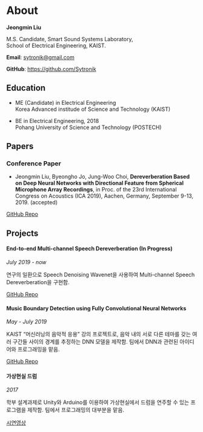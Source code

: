 # About

**Jeongmin Liu**

M.S. Candidate, Smart Sound Systems Laboratory,  
School of Electrical Engineering, KAIST.

**Email**: <sytronik@gmail.com>

**GitHub**: <https://github.com/Sytronik>

## Education

- ME (Candidate) in Electrical Engineering  
  Korea Advanced institude of Science and Technology (KAIST)

- BE in Electrical Engineering, 2018  
  Pohang University of Science and Technology (POSTECH)

## Papers

### Conference Paper

- Jeongmin Liu, Byeongho Jo, Jung-Woo Choi, **Dereverberation Based on Deep Neural Networks with Directional Feature from Spherical Microphone Array Recordings**, in Proc. of the 23rd International Congress on Acoustics (ICA 2019), Aachen, Germany, September 9-13, 2019. (accepted)

[GitHub Repo](https://github.com/Sytronik/dereverberation-directional-feature)

## Projects

#### End-to-end Multi-channel Speech Dereverberation (In Progress)

*July 2019 - now*

연구의 일환으로 Speech Denoising Wavenet을 사용하여 Multi-channel Speech Dereverberation을 구현함.

[GitHub Repo](https://github.com/Sytronik/denoising-wavenet-pytorch)

#### Music Boundary Detection using Fully Convolutional Neural Networks

*May - July 2019*

KAIST “머신러닝의 음악적 응용” 강의 프로젝트로, 음악 내의 서로 다른 테마를 갖는 여러 구간들 사이의 경계를 추정하는 DNN 모델을 제작함. 팀에서 DNN과 관련된 아이디어와 프로그래밍을 맡음.

<!-- Report https://arxiv -->
[GitHub Repo](https://github.com/Sytronik/music-boundary-detection)

#### 가상현실 드럼

*2017*

학부 설계과제로 Unity와 Arduino를 이용하여 가상현실에서 드럼을 연주할 수 있는 프로그램을 제작함. 팀에서 프로그래밍의 대부분을 맡음.

[시연영상](https://youtu.be/QXyJwmr9mhQ)
